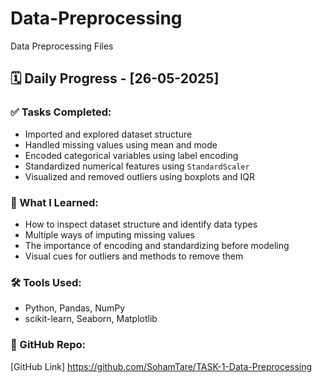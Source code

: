 # Data-Preprocessing
 Data Preprocessing Files


## 🗓️ Daily Progress - [26-05-2025]

### ✅ Tasks Completed:
- Imported and explored dataset structure
- Handled missing values using mean and mode
- Encoded categorical variables using label encoding
- Standardized numerical features using `StandardScaler`
- Visualized and removed outliers using boxplots and IQR

### 🧠 What I Learned:
- How to inspect dataset structure and identify data types
- Multiple ways of imputing missing values
- The importance of encoding and standardizing before modeling
- Visual cues for outliers and methods to remove them

### 🛠 Tools Used:
- Python, Pandas, NumPy
- scikit-learn, Seaborn, Matplotlib

### 📁 GitHub Repo:
[GitHub Link] https://github.com/SohamTare/TASK-1-Data-Preprocessing

